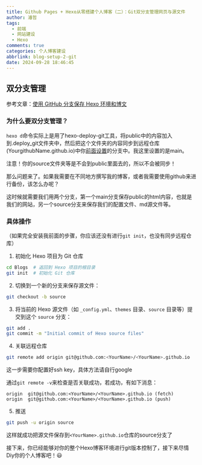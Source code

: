 ```yaml
---
title: Github Pages + Hexo从零搭建个人博客（二）：Git双分支管理网页与源文件
author: 濬哲
tags:
  - 前端
  - 网站建设
  - Hexo
comments: true
categories: 个人博客建设
abbrlink: blog-setup-2-git
date: 2024-09-28 18:46:45
---
```




## 双分支管理

参考文章：[使用 GitHub 分支保存 Hexo 环境和博文](https://blog.csdn.net/gatieme/article/details/82317704)

### 为什么要双分支管理？

`hexo d`命令实际上是用了hexo-deploy-git工具，将public中的内容加入到.deploy_git文件夹中，然后把这个文件夹的内容同步到远程仓库(YourgithubName.github.io)中你[前面设置](#具体操作)的分支中。我这里设置的是main。

注意！你的source文件夹等是不会到public里面去的，所以不会被同步！

那么问题来了。如果我需要在不同地方撰写我的博客，或者我需要使用github来进行备份，该怎么办呢？

这时候就需要我们用两个分支，第一个main分支保存public的html内容，也就是我们的网站，另一个source分支来保存我们的配置文件、md源文件等。

<!--more-->

### 具体操作

（如果完全安装我前面的步骤，你应该还没有进行`git init`，也没有同步远程仓库）

1. 初始化 Hexo 项目为 Git 仓库

```bash
cd Blogs  # 返回到 Hexo 项目的根目录
git init  # 初始化 Git 仓库
```

2. 切换到一个新的分支来保存源文件：

```bash
git checkout -b source
```

3. 将当前的 Hexo 源文件（如 `_config.yml`、`themes` 目录、`source` 目录等）提交到这个 `source` 分支：

```bash
git add .
git commit -m "Initial commit of Hexo source files"
```

4. 关联远程仓库

```bash
git remote add origin git@github.com:<YourName>/<YourName>.github.io
```

这一步需要你配置好ssh key，具体方法请自行google

通过`git remote -v`来检查是否关联成功，若成功，有如下消息：

```
origin  git@github.com:<YourName>/<YourName>.github.io (fetch)
origin  git@github.com:<YourName>/<YourName>.github.io (push)
```

5. 推送

```bash
git push -u origin source
```

这样就成功把源文件保存到`<YourName>.github.io`仓库的source分支了

接下来，你已经能够对你的整个Hexo博客环境进行git版本控制了，接下来尽情Diy你的个人博客吧！:smiley:





